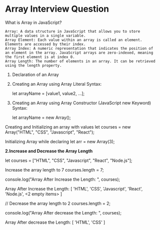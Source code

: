 # Array Interview Question

What is Array in JavaScript?


    Array: A data structure in JavaScript that allows you to store multiple values in a single variable.
    Array Element: Each value within an array is called an element. Elements are accessed by their index.
    Array Index: A numeric representation that indicates the position of an element in the array. JavaScript arrays are zero-indexed, meaning the first element is at index 0.
    Array Length: The number of elements in an array. It can be retrieved using the length property.
1. Declaration of an Array
1. Creating an Array using Array Literal
   Syntax:

   let arrayName = [value1, value2, ...];

2. Creating an Array using Array Constructor (JavaScript new Keyword)
   Syntax:

   let arrayName = new Array();

   
Creating and Initializing an array with values 
let courses = new Array("HTML", "CSS", "Javascript", "React"); 

Initializing Array while declaring 
let arr = new Array(3); 


**2.Increase and Decrease the Array Length**

let courses = ["HTML", "CSS", "Javascript", "React", "Node.js"]; 

Increase the array length to 7 
courses.length = 7; 
 
console.log("Array After Increase the Length: ", courses); 

Array After Increase the Length:  [ 'HTML', 'CSS', 'Javascript', 'React', 'Node.js', <2 empty items> ]

// Decrease the array length to 2 
courses.length = 2; 

console.log("Array After decrease the Length: ", courses); 

Array After decrease the Length:  [ 'HTML', 'CSS' ]


